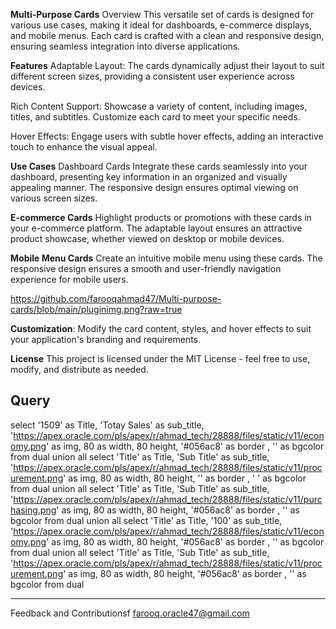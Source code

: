 **Multi-Purpose Cards**
Overview
This versatile set of cards is designed for various use cases, making it ideal for dashboards, e-commerce displays, and mobile menus. Each card is crafted with a clean and responsive design, ensuring seamless integration into diverse applications.

**Features**
Adaptable Layout: The cards dynamically adjust their layout to suit different screen sizes, providing a consistent user experience across devices.

Rich Content Support: Showcase a variety of content, including images, titles, and subtitles. Customize each card to meet your specific needs.

Hover Effects: Engage users with subtle hover effects, adding an interactive touch to enhance the visual appeal.

**Use Cases**
Dashboard Cards
Integrate these cards seamlessly into your dashboard, presenting key information in an organized and visually appealing manner. The responsive design ensures optimal viewing on various screen sizes.

**E-commerce Cards**
Highlight products or promotions with these cards in your e-commerce platform. The adaptable layout ensures an attractive product showcase, whether viewed on desktop or mobile devices.

**Mobile Menu Cards**
Create an intuitive mobile menu using these cards. The responsive design ensures a smooth and user-friendly navigation experience for mobile users.

https://github.com/farooqahmad47/Multi-purpose-cards/blob/main/pluginimg.png?raw=true

**Customization**: Modify the card content, styles, and hover effects to suit your application's branding and requirements.

**License**
This project is licensed under the MIT License - feel free to use, modify, and distribute as needed.

**Query**
-----------------------------------------------------------------------------------------------------------

select 
    '1509' as Title,
    'Totay Sales' as sub_title,
    'https://apex.oracle.com/pls/apex/r/ahmad_tech/28888/files/static/v11/economy.png' as img,
    80 as width,
    80 height,
    '#056ac8' as border ,
    '' as bgcolor
from dual
union all
select 
    'Title' as Title,
    'Sub Title' as sub_title,
    'https://apex.oracle.com/pls/apex/r/ahmad_tech/28888/files/static/v11/procurement.png' as img,
    80 as width,
    80 height,
    '' as border ,
    ' ' as bgcolor
from dual
union all
select 
    'Title' as Title,
    'Sub Title' as sub_title,
    'https://apex.oracle.com/pls/apex/r/ahmad_tech/28888/files/static/v11/purchasing.png' as img,
    80 as width,
    80 height,
    '#056ac8' as border ,
    '' as bgcolor
from dual
union all
select 
    'Title' as Title,
    '100' as sub_title,
    'https://apex.oracle.com/pls/apex/r/ahmad_tech/28888/files/static/v11/economy.png' as img,
    80 as width,
    80 height,
    '#056ac8' as border ,
    '' as bgcolor
from dual
union all
select 
    'Title' as Title,
    'Sub Title' as sub_title,
    'https://apex.oracle.com/pls/apex/r/ahmad_tech/28888/files/static/v11/procurement.png' as img,
    80 as width,
    80 height,
    '#056ac8' as border ,
    '' as bgcolor
from dual

--------------------------------------------------------------------------------------------------------------
Feedback and Contributionsf
farooq.oracle47@gmail.com
